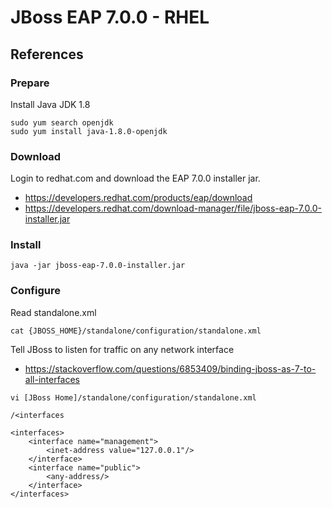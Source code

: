 # JBoss EAP 7.0.0 - RHEL

## References

### Prepare
Install Java JDK 1.8
```
sudo yum search openjdk
sudo yum install java-1.8.0-openjdk
```
### Download
Login to redhat.com and download the EAP 7.0.0 installer jar. 
* https://developers.redhat.com/products/eap/download
* https://developers.redhat.com/download-manager/file/jboss-eap-7.0.0-installer.jar

### Install
```
java -jar jboss-eap-7.0.0-installer.jar
```

### Configure
Read standalone.xml
```
cat {JBOSS_HOME}/standalone/configuration/standalone.xml
```
Tell JBoss to listen for traffic on any network interface
* https://stackoverflow.com/questions/6853409/binding-jboss-as-7-to-all-interfaces
```
vi [JBoss Home]/standalone/configuration/standalone.xml
```
```
/<interfaces
```
```
<interfaces>
    <interface name="management">
        <inet-address value="127.0.0.1"/>
    </interface>
    <interface name="public">
        <any-address/>
    </interface>
</interfaces>
```
